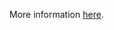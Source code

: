 More information [here](https://docs.prismacloud.io/en/enterprise-edition/policy-reference/azure-policies/azure-logging-policies/azr-logging-146).
